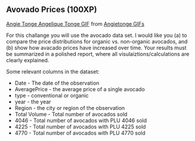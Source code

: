 ## Avovado Prices (100XP) 

<div class="tenor-gif-embed" data-postid="14893728" data-share-method="host" data-width="100%" data-aspect-ratio="1.3351206434316354"><a href="https://tenor.com/view/angie-tonge-angelique-tonge-ange-tonge-dave-tonge-dave-and-angie-tonge-gif-14893728">Angie Tonge Angelique Tonge GIF</a> from <a href="https://tenor.com/search/angietonge-gifs">Angietonge GIFs</a></div><script type="text/javascript" async src="https://tenor.com/embed.js"></script>

For this challange you will use the avocado data set. I would like you (a) to compare the price distributions for organic vs. non-organic avocados, and (b) show how avacado prices have increased over time. Your results must be summarized in a polished report, where all visulaiztions/calculations are clearly explained. 

Some relevant columns in the dataset:
* Date - The date of the observation
* AveragePrice - the average price of a single avocado
* type - conventional or organic
* year - the year
* Region - the city or region of the observation
* Total Volume - Total number of avocados sold
* 4046 - Total number of avocados with PLU 4046 sold
* 4225 - Total number of avocados with PLU 4225 sold
* 4770 - Total number of avocados with PLU 4770 sold
